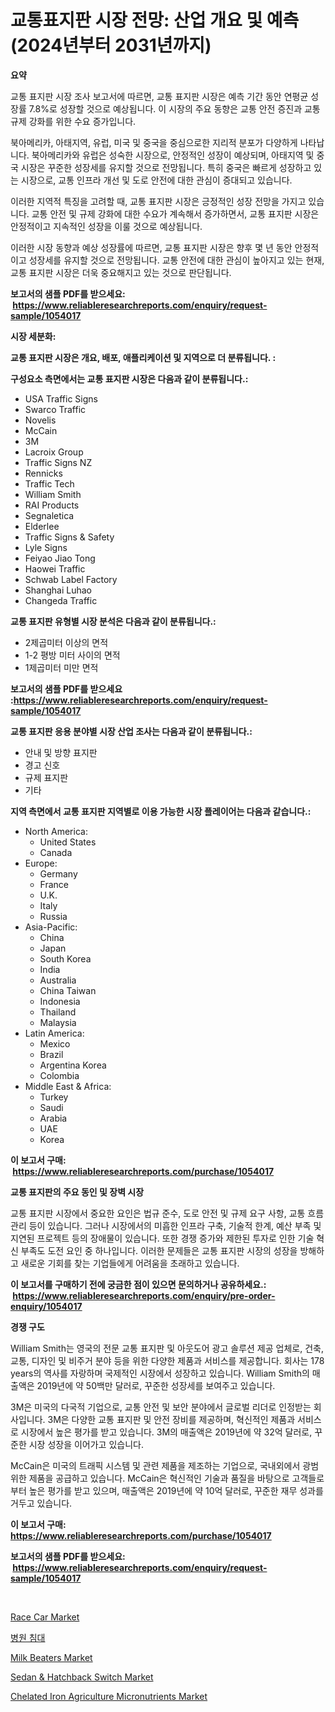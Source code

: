 <p><h1>교통표지판 시장 전망: 산업 개요 및 예측 (2024년부터 2031년까지)</h1></p><p><strong>요약</strong></p>
<p><p>교통 표지판 시장 조사 보고서에 따르면, 교통 표지판 시장은 예측 기간 동안 연평균 성장률 7.8%로 성장할 것으로 예상됩니다. 이 시장의 주요 동향은 교통 안전 증진과 교통 규제 강화를 위한 수요 증가입니다.</p><p>북아메리카, 아태지역, 유럽, 미국 및 중국을 중심으로한 지리적 분포가 다양하게 나타납니다. 북아메리카와 유럽은 성숙한 시장으로, 안정적인 성장이 예상되며, 아태지역 및 중국 시장은 꾸준한 성장세를 유지할 것으로 전망됩니다. 특히 중국은 빠르게 성장하고 있는 시장으로, 교통 인프라 개선 및 도로 안전에 대한 관심이 증대되고 있습니다.</p><p>이러한 지역적 특징을 고려할 때, 교통 표지판 시장은 긍정적인 성장 전망을 가지고 있습니다. 교통 안전 및 규제 강화에 대한 수요가 계속해서 증가하면서, 교통 표지판 시장은 안정적이고 지속적인 성장을 이룰 것으로 예상됩니다.</p><p>이러한 시장 동향과 예상 성장률에 따르면, 교통 표지판 시장은 향후 몇 년 동안 안정적이고 성장세를 유지할 것으로 전망됩니다. 교통 안전에 대한 관심이 높아지고 있는 현재, 교통 표지판 시장은 더욱 중요해지고 있는 것으로 판단됩니다.</p></p>
<p><strong>보고서의 샘플 PDF를 받으세요: &nbsp;<a href="https://www.reliableresearchreports.com/enquiry/request-sample/1054017">https://www.reliableresearchreports.com/enquiry/request-sample/1054017</a></strong></p>
<p><strong>시장 세분화:</strong></p>
<p><strong> 교통 표지판 시장은 개요, 배포, 애플리케이션 및 지역으로 더 분류됩니다. :</strong></p>
<p><strong>구성요소 측면에서는 교통 표지판 시장은 다음과 같이 분류됩니다.:</strong></p>
<p><ul><li>USA Traffic Signs</li><li>Swarco Traffic</li><li>Novelis</li><li>McCain</li><li>3M</li><li>Lacroix Group</li><li>Traffic Signs NZ</li><li>Rennicks</li><li>Traffic Tech</li><li>William Smith</li><li>RAI Products</li><li>Segnaletica</li><li>Elderlee</li><li>Traffic Signs & Safety</li><li>Lyle Signs</li><li>Feiyao Jiao Tong</li><li>Haowei Traffic</li><li>Schwab Label Factory</li><li>Shanghai Luhao</li><li>Changeda Traffic</li></ul></p>
<p><strong> 교통 표지판 유형별 시장 분석은 다음과 같이 분류됩니다.:</strong></p>
<p><ul><li>2제곱미터 이상의 면적</li><li>1-2 평방 미터 사이의 면적</li><li>1제곱미터 미만 면적</li></ul></p>
<p><strong>보고서의 샘플 PDF를 받으세요 :<a href="https://www.reliableresearchreports.com/enquiry/request-sample/1054017">https://www.reliableresearchreports.com/enquiry/request-sample/1054017</a></strong></p>
<p><strong> 교통 표지판 응용 분야별 시장 산업 조사는 다음과 같이 분류됩니다.:</strong></p>
<p><ul><li>안내 및 방향 표지판</li><li>경고 신호</li><li>규제 표지판</li><li>기타</li></ul></p>
<p><strong>지역 측면에서 교통 표지판 지역별로 이용 가능한 시장 플레이어는 다음과 같습니다.:</strong></p>
<p><ul>
    <li>
        North America:
        <ul>
            <li>United States</li>
            <li>Canada</li>
        </ul>
    </li>
    <li>
        Europe:
        <ul>
            <li>Germany</li>
            <li>France</li>
            <li>U.K.</li>
            <li>Italy</li>
            <li>Russia</li>
        </ul>
    </li>
    <li>
        Asia-Pacific:
        <ul>
            <li>China</li>
            <li>Japan</li>
            <li>South Korea</li>
            <li>India</li>
            <li>Australia</li>
            <li>China Taiwan</li>
            <li>Indonesia</li>
            <li>Thailand</li>
            <li>Malaysia</li>
        </ul>
    </li>
    <li>
        Latin America:
        <ul>
            <li>Mexico</li>
            <li>Brazil</li>
            <li>Argentina Korea</li>
            <li>Colombia</li>
        </ul>
    </li>
    <li>
        Middle East & Africa:
        <ul>
            <li>Turkey</li>
            <li>Saudi</li>
            <li>Arabia</li>
            <li>UAE</li>
            <li>Korea</li>
        </ul>
    </li>
    </ul></p>
<p><strong>이 보고서 구매: &nbsp;<a href="https://www.reliableresearchreports.com/purchase/1054017">https://www.reliableresearchreports.com/purchase/1054017</a></strong></p>
<p><strong>교통 표지판의 주요 동인 및 장벽 시장</strong></p>
<p><p>교통 표지판 시장에서 중요한 요인은 법규 준수, 도로 안전 및 규제 요구 사항, 교통 흐름 관리 등이 있습니다. 그러나 시장에서의 미흡한 인프라 구축, 기술적 한계, 예산 부족 및 지연된 프로젝트 등의 장애물이 있습니다. 또한 경쟁 증가와 제한된 투자로 인한 기술 혁신 부족도 도전 요인 중 하나입니다. 이러한 문제들은 교통 표지판 시장의 성장을 방해하고 새로운 기회를 찾는 기업들에게 어려움을 초래하고 있습니다.</p></p>
<p><strong>이 보고서를 구매하기 전에 궁금한 점이 있으면 문의하거나 공유하세요.: &nbsp;<a href="https://www.reliableresearchreports.com/enquiry/pre-order-enquiry/1054017">https://www.reliableresearchreports.com/enquiry/pre-order-enquiry/1054017</a></strong></p>
<p><strong>경쟁 구도</strong></p>
<p><p>William Smith는 영국의 전문 교통 표지판 및 아웃도어 광고 솔루션 제공 업체로, 건축, 교통, 디자인 및 비주거 분야 등을 위한 다양한 제품과 서비스를 제공합니다. 회사는 178 years의 역사를 자랑하며 국제적인 시장에서 성장하고 있습니다. William Smith의 매출액은 2019년에 약 50백만 달러로, 꾸준한 성장세를 보여주고 있습니다.</p><p>3M은 미국의 다국적 기업으로, 교통 안전 및 보안 분야에서 글로벌 리더로 인정받는 회사입니다. 3M은 다양한 교통 표지판 및 안전 장비를 제공하며, 혁신적인 제품과 서비스로 시장에서 높은 평가를 받고 있습니다. 3M의 매출액은 2019년에 약 32억 달러로, 꾸준한 시장 성장을 이어가고 있습니다.</p><p>McCain은 미국의 트래픽 시스템 및 관련 제품을 제조하는 기업으로, 국내외에서 광범위한 제품을 공급하고 있습니다. McCain은 혁신적인 기술과 품질을 바탕으로 고객들로부터 높은 평가를 받고 있으며, 매출액은 2019년에 약 10억 달러로, 꾸준한 재무 성과를 거두고 있습니다.</p></p>
<p><strong>이 보고서 구매: &nbsp; <a href="https://www.reliableresearchreports.com/purchase/1054017">https://www.reliableresearchreports.com/purchase/1054017</a></strong></p>
<p><strong>보고서의 샘플 PDF를 받으세요: &nbsp;<a href="https://www.reliableresearchreports.com/enquiry/request-sample/1054017">https://www.reliableresearchreports.com/enquiry/request-sample/1054017</a></strong><strong></strong></p>
<p>&nbsp;</p>
<p><p><a href="https://github.com/abdelrhmankishk22/Market-Research-Report-List-3/blob/main/race-car-market.md">Race Car Market</a></p><p><a href="https://github.com/akzkkws047661437/Market-Research-Report-List-1/blob/main/7215431187942.md">병원 침대</a></p><p><a href="https://artistic-helicopter-ca9.notion.site/Milk-Beaters-Market-Size-Evaluating-its-Market-Trends-Growth-and-Projections-2024-2031-26759707384f49af89aad7b2f3c4d2cf">Milk Beaters Market</a></p><p><a href="https://issuu.com/reportprime-2/docs/sedan-hatchback-switch-market-size-2030.pptx">Sedan & Hatchback Switch Market</a></p><p><a href="https://picayune-night-cbd.notion.site/Chelated-Iron-Agriculture-Micronutrients-Market-Size-2024-2031-Global-Industrial-Analysis-Key-Geo-01dd2fbc65424ce0b6cadb5678e55013">Chelated Iron Agriculture Micronutrients Market</a></p></p>